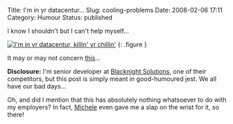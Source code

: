 Title: I'm in yr datacentur...
Slug: cooling-problems
Date: 2008-02-06 17:11
Category: Humour
Status: published

I know I shouldn't but I can't help myself...

[![I'm in yr datacentur, killin' yr chillin'](http://farm3.static.flickr.com/2011/2246123011_3995de577d_o.jpg)](http://www.flickr.com/photos/talideon/2246123011/ "I'm in yr datacentur, killin' yr chillin'r")
{: .figure }

It may or may not concern [this](https://web.archive.org/web/20101124180121/http://hosting365status.com/2008/02/06/cooling-issues-parkwest-data-centre/)...

**Disclosure:** I'm senior developer at [Blacknight Solutions](http://blacknight.com/), one of their competitors, but this post is simply meant in good-humoured jest. We all have our bad days...

Oh, and did I mention that this has absolutely nothing whatsoever to do with my employers? In fact, [Michele](http://www.mneylon.com/blog/) even gave me a slap on the wrist for it, so there!
